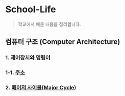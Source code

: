 # School-Life
> 학교에서 배운 내용을 정리합니다.

## 컴퓨터 구조 (Computer Architecture)
### 1. [제어장치와 명령어](https://github.com/SkyLightQP/school-life/blob/master/Computer%20Arch/Instruction.md)
### 1-1. [주소](https://github.com/SkyLightQP/school-life/blob/master/Computer%20Arch/Address.md)
### 2. [메이저 사이클(Major Cycle)](https://github.com/SkyLightQP/school-life/blob/master/Computer%20Arch/MajorCycle.md)